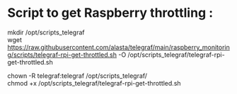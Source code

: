 # Script to get Raspberry throttling :

mkdir /opt/scripts_telegraf  
wget https://raw.githubusercontent.com/alasta/telegraf/main/raspberry_monitoring/scripts/telegraf-rpi-get-throttled.sh -O /opt/scripts_telegraf/telegraf-rpi-get-throttled.sh  

chown -R telegraf:telegraf /opt/scripts_telegraf/  
chmod +x /opt/scripts_telegraf/telegraf-rpi-get-throttled.sh  



